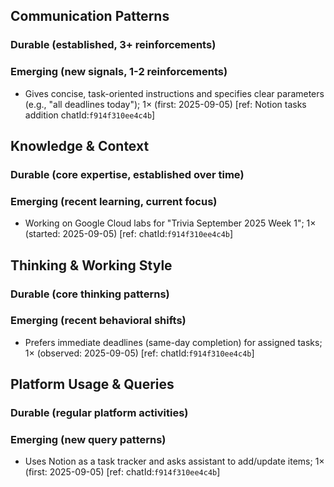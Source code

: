 ## Communication Patterns
### Durable (established, 3+ reinforcements)

### Emerging (new signals, 1-2 reinforcements)
- Gives concise, task-oriented instructions and specifies clear parameters (e.g., "all deadlines today"); 1× (first: 2025-09-05) [ref: Notion tasks addition chatId:`f914f310ee4c4b`]

## Knowledge & Context
### Durable (core expertise, established over time)

### Emerging (recent learning, current focus)
- Working on Google Cloud labs for "Trivia September 2025 Week 1"; 1× (started: 2025-09-05) [ref: chatId:`f914f310ee4c4b`]

## Thinking & Working Style
### Durable (core thinking patterns)

### Emerging (recent behavioral shifts)
- Prefers immediate deadlines (same-day completion) for assigned tasks; 1× (observed: 2025-09-05) [ref: chatId:`f914f310ee4c4b`]

## Platform Usage & Queries
### Durable (regular platform activities)

### Emerging (new query patterns)
- Uses Notion as a task tracker and asks assistant to add/update items; 1× (first: 2025-09-05) [ref: chatId:`f914f310ee4c4b`]